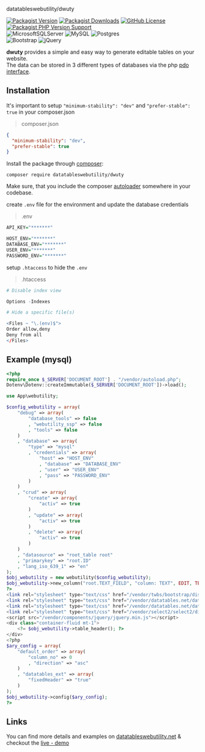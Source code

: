 datatableswebutility/dwuty

[![Packagist Version](https://img.shields.io/packagist/v/datatableswebutility/dwuty?label=version)](https://packagist.org/packages/datatableswebutility/dwuty)
[![Packagist Downloads](https://img.shields.io/packagist/dt/datatableswebutility/dwuty)](https://packagist.org/packages/datatableswebutility/dwuty)
[![GitHub License](https://img.shields.io/github/license/rkatzfus/dwuty)](https://github.com/rkatzfus/dwuty/blob/main/LICENSE)
[![Packagist PHP Version Support](https://img.shields.io/packagist/php-v/datatableswebutility/dwuty)](https://packagist.org/packages/datatableswebutility/dwuty)  
![MicrosoftSQLServer](https://img.shields.io/badge/Microsoft%20SQL%20Server-CC2927)
![MySQL](https://img.shields.io/badge/mysql-%2300f)
![Postgres](https://img.shields.io/badge/postgres-%23316192)  
![Bootstrap](https://img.shields.io/badge/bootstrap-%238511FA)
![jQuery](https://img.shields.io/badge/jquery-%230769AD)

**dwuty** provides a simple and easy way to generate editable tables on your website.  
The data can be stored in 3 different types of databases via the php [pdo interface](https://www.php.net/manual/en/book.pdo.php).

## Installation

It's important to setup `"minimum-stability": "dev"` and `"prefer-stable": true` in your composer.json

> composer.json

```json
{
  "minimum-stability": "dev",
  "prefer-stable": true
}
```

Install the package through [composer](http://getcomposer.org):

```
composer require datatableswebutility/dwuty
```

Make sure, that you include the composer [autoloader](https://getcomposer.org/doc/01-basic-usage.md#autoloading)
somewhere in your codebase.

create `.env` file for the environment and update the database credentials

> .env

```r
API_KEY="*******"

HOST_ENV="*******"
DATABASE_ENV="*******"
USER_ENV="*******"
PASSWORD_ENV="*******"
```

setup `.htaccess` to hide the `.env`

> .htaccess

```r
# Disable index view

Options -Indexes

# Hide a specific file(s)

<Files ~ "\.(env)$">
Order allow,deny
Deny from all
</Files>
```

## Example (mysql)

```php
<?php
require_once $_SERVER['DOCUMENT_ROOT'] . "/vendor/autoload.php";
Dotenv\Dotenv::createImmutable($_SERVER['DOCUMENT_ROOT'])->load();

use App\webutility;

$config_webutility = array(
    "debug" => array(
        "database_tools" => false
        , "webutility_ssp" => false
        , "tools" => false
    )
    , "database" => array(
        "type" => "mysql"
        , "credentials" => array(
            "host" => "HOST_ENV"
            , "database" => "DATABASE_ENV"
            , "user" => "USER_ENV"
            , "pass" => "PASSWORD_ENV"
        )
    )
    , "crud" => array(
        "create" => array(
            "activ" => true
        )
        , "update" => array(
            "activ" => true
        )
        , "delete" => array(
            "activ" => true
        )
    )
    , "datasource" => "root_table root"
    , "primarykey" => "root.ID"
    , "lang_iso_639_1" => "en"
);
$obj_webutility = new webutility($config_webutility);
$obj_webutility->new_column("root.TEXT_FIELD", "column: TEXT", EDIT, TEXT);
?>
<link rel="stylesheet" type="text/css" href="/vendor/twbs/bootstrap/dist/css/bootstrap.min.css" />
<link rel="stylesheet" type="text/css" href="/vendor/datatables.net/datatables.net-bs5/css/dataTables.bootstrap5.min.css" />
<link rel="stylesheet" type="text/css" href="/vendor/datatables.net/datatables.net-fixedheader-bs5/css/fixedHeader.bootstrap5.min.css" />
<link rel="stylesheet" type="text/css" href="/vendor/select2/select2/dist/css/select2.min.css" />
<script src="/vendor/components/jquery/jquery.min.js"></script>
<div class="container-fluid mt-1">
    <?= $obj_webutility->table_header(); ?>
</div>
<?php
$ary_config = array(
    "default_order" => array(
        "column_no" => 0
        , "direction" => "asc"
    )
    , "datatables_ext" => array(
        "fixedHeader" => "true"
    )
);
$obj_webutility->config($ary_config);
?>
```

## Links

You can find more details and examples on [datatableswebutility.net](https://datatableswebutility.net/docs.php) & checkout the [live - demo](https://datatableswebutility.net/usecase.php)
